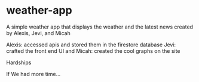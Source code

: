 # weather-app
A simple weather app that displays the weather and the latest news created by Alexis, Jevi, and Micah

Alexis: accessed apis and stored them in the firestore database
Jevi: crafted the front end UI and 
Micah: created the cool graphs on the site

Hardships


If We had more time...
